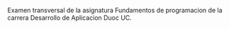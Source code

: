 Examen transversal de la asignatura Fundamentos de programacion de la carrera Desarrollo de Aplicacion Duoc UC.
